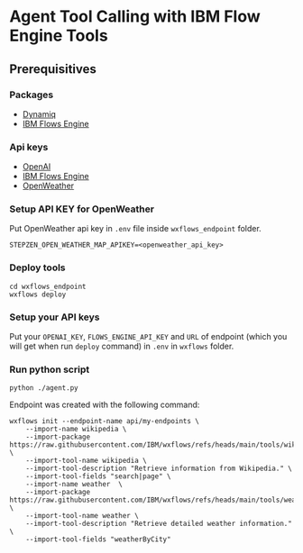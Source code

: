 # Agent Tool Calling with IBM Flow Engine Tools

## Prerequisitives

### Packages
* [Dynamiq](https://pypi.org/project/dynamiq/)
* [IBM Flows Engine](https://wxflows.ibm.stepzen.com/docs/installation)

### Api keys
* [OpenAI](https://openai.com/index/openai-api/)
* [IBM Flows Engine](https://wxflows.ibm.stepzen.com/docs/authentication)
* [OpenWeather](https://openweathermap.org/api)



### Setup API KEY for OpenWeather
Put OpenWeather api key in `.env` file inside `wxflows_endpoint` folder.
```
STEPZEN_OPEN_WEATHER_MAP_APIKEY=<openweather_api_key>
```

### Deploy tools
```
cd wxflows_endpoint
wxflows deploy
```

### Setup your API keys
Put your `OPENAI_KEY`, `FLOWS_ENGINE_API_KEY` and `URL` of endpoint (which you will get when run `deploy` command)
in `.env` in `wxflows` folder.

### Run python script
```
python ./agent.py
```


Endpoint was created with the following command:

```
wxflows init --endpoint-name api/my-endpoints \
    --import-name wikipedia \
    --import-package https://raw.githubusercontent.com/IBM/wxflows/refs/heads/main/tools/wikipedia.zip \
    --import-tool-name wikipedia \
    --import-tool-description "Retrieve information from Wikipedia." \
    --import-tool-fields "search|page" \
    --import-name weather  \
    --import-package https://raw.githubusercontent.com/IBM/wxflows/refs/heads/main/tools/weather.zip \
    --import-tool-name weather \
    --import-tool-description "Retrieve detailed weather information." \
    --import-tool-fields "weatherByCity"
```
